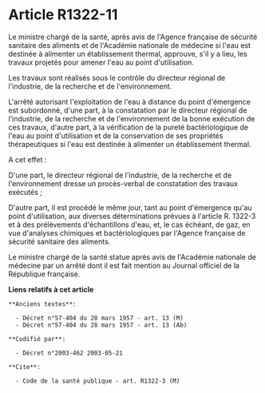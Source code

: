 # Article R1322-11

Le ministre chargé de la santé, après avis de l'Agence française de sécurité sanitaire des aliments et de l'Académie
nationale de médecine si l'eau est destinée à alimenter un établissement thermal, approuve, s'il y a lieu, les travaux
projetés pour amener l'eau au point d'utilisation.

Les travaux sont réalisés sous le contrôle du directeur régional de l'industrie, de la recherche et de l'environnement.

L'arrêté autorisant l'exploitation de l'eau à distance du point d'émergence est subordonné, d'une part, à la constatation par
le directeur régional de l'industrie, de la recherche et de l'environnement de la bonne exécution de ces travaux, d'autre
part, à la vérification de la pureté bactériologique de l'eau au point d'utilisation et de la conservation de ses propriétés
thérapeutiques si l'eau est destinée à alimenter un établissement thermal.

A cet effet :

D'une part, le directeur régional de l'industrie, de la recherche et de l'environnement dresse un procès-verbal de
constatation des travaux exécutés ;

D'autre part, il est procédé le même jour, tant au point d'émergence qu'au point d'utilisation, aux diverses déterminations
prévues à l'article R. 1322-3 et à des prélèvements d'échantillons d'eau, et, le cas échéant, de gaz, en vue d'analyses
chimiques et bactériologiques par l'Agence française de sécurité sanitaire des aliments.

Le ministre chargé de la santé statue après avis de l'Académie nationale de médecine par un arrêté dont il est fait mention
au Journal officiel de la République française.

**Liens relatifs à cet article**

	**Anciens textes**:

	  - Décret n°57-404 du 28 mars 1957 - art. 13 (M)
	  - Décret n°57-404 du 28 mars 1957 - art. 13 (Ab)

	**Codifié par**:

	  - Décret n°2003-462 2003-05-21

	**Cite**:

	  - Code de la santé publique - art. R1322-3 (M)
